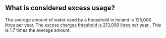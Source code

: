 ##  What is considered excess usage?

The average amount of water used by a household in Ireland is 125,000 litres
per year. [ The excess charges threshold is 213,000 litres per year
](http://www.irishstatutebook.ie/eli/2017/si/597/made/en/print) . This is 1.7
times the average amount.
